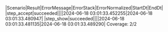 |Scenario|Result|ErrorMessage|ErrorStack|ErrorNormalized|StartDt|EndDt|
|step_accept|succeeded||||2024-06-18 03:01:33.452255|2024-06-18 03:01:33.480947|
|step_show|succeeded||||2024-06-18 03:01:33.481135|2024-06-18 03:01:33.489290|
Coverage: 2/2
